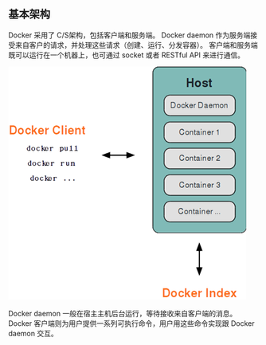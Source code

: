 ## 基本架构
Docker 采用了 C/S架构，包括客户端和服务端。
Docker daemon 作为服务端接受来自客户的请求，并处理这些请求（创建、运行、分发容器）。
客户端和服务端既可以运行在一个机器上，也可通过 socket 或者 RESTful API 来进行通信。

![Docker 基本架构](../_images/docker_arch.png)


Docker daemon 一般在宿主主机后台运行，等待接收来自客户端的消息。
Docker 客户端则为用户提供一系列可执行命令，用户用这些命令实现跟 Docker daemon 交互。
